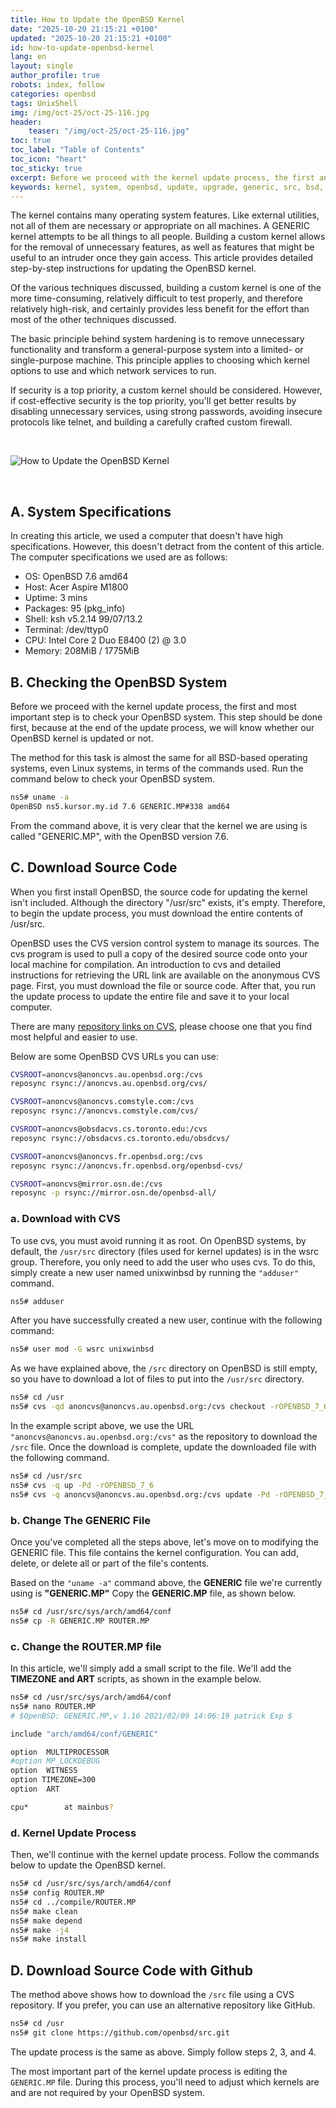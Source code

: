 ```yaml
---
title: How to Update the OpenBSD Kernel
date: "2025-10-20 21:15:21 +0100"
updated: "2025-10-20 21:15:21 +0100"
id: how-to-update-openbsd-kernel
lang: en
layout: single
author_profile: true
robots: index, follow
categories: openbsd
tags: UnixShell
img: /img/oct-25/oct-25-116.jpg
header: 
    teaser: "/img/oct-25/oct-25-116.jpg"
toc: true
toc_label: "Table of Contents"
toc_icon: "heart"
toc_sticky: true
excerpt: Before we proceed with the kernel update process, the first and most important step is to check your OpenBSD system. This step should be done first, because at the end of the update process, we will know whether our OpenBSD kernel is updated or not.
keywords: kernel, system, openbsd, update, upgrade, generic, src, bsd, unix
---
```


The kernel contains many operating system features. Like external utilities, not all of them are necessary or appropriate on all machines. A GENERIC kernel attempts to be all things to all people. Building a custom kernel allows for the removal of unnecessary features, as well as features that might be useful to an intruder once they gain access. This article provides detailed step-by-step instructions for updating the OpenBSD kernel.

Of the various techniques discussed, building a custom kernel is one of the more time-consuming, relatively difficult to test properly, and therefore relatively high-risk, and certainly provides less benefit for the effort than most of the other techniques discussed.

The basic principle behind system hardening is to remove unnecessary functionality and transform a general-purpose system into a limited- or single-purpose machine. This principle applies to choosing which kernel options to use and which network services to run.

If security is a top priority, a custom kernel should be considered. However, if cost-effective security is the top priority, you'll get better results by disabling unnecessary services, using strong passwords, avoiding insecure protocols like telnet, and building a carefully crafted custom firewall.

<br/>

![How to Update the OpenBSD Kernel](/img/oct-25/oct-25-116.jpg)
 
<br/>

## A. System Specifications
In creating this article, we used a computer that doesn't have high specifications. However, this doesn't detract from the content of this article. The computer specifications we used are as follows:

- OS: OpenBSD 7.6 amd64
- Host: Acer Aspire M1800
- Uptime: 3 mins
- Packages: 95 (pkg_info)
- Shell: ksh v5.2.14 99/07/13.2
- Terminal: /dev/ttyp0
- CPU: Intel Core 2 Duo E8400 (2) @ 3.0
- Memory: 208MiB / 1775MiB

## B. Checking the OpenBSD System

Before we proceed with the kernel update process, the first and most important step is to check your OpenBSD system. This step should be done first, because at the end of the update process, we will know whether our OpenBSD kernel is updated or not.

The method for this task is almost the same for all BSD-based operating systems, even Linux systems, in terms of the commands used. Run the command below to check your OpenBSD system.


```sh
ns5# uname -a
OpenBSD ns5.kursor.my.id 7.6 GENERIC.MP#338 amd64
```
From the command above, it is very clear that the kernel we are using is called "GENERIC.MP", with the OpenBSD version 7.6.


## C. Download Source Code

When you first install OpenBSD, the source code for updating the kernel isn't included. Although the directory "/usr/src" exists, it's empty. Therefore, to begin the update process, you must download the entire contents of /usr/src.

OpenBSD uses the CVS version control system to manage its sources. The cvs program is used to pull a copy of the desired source code onto your local machine for compilation. An introduction to cvs and detailed instructions for retrieving the URL link are available on the anonymous CVS page. First, you must download the file or source code. After that, you run the update process to update the entire file and save it to your local computer.

There are many [repository links on CVS](https://www.openbsd.org/anoncvs.html), please choose one that you find most helpful and easier to use.

Below are some OpenBSD CVS URLs you can use:

```sh
CVSROOT=anoncvs@anoncvs.au.openbsd.org:/cvs
reposync rsync://anoncvs.au.openbsd.org/cvs/

CVSROOT=anoncvs@anoncvs.comstyle.com:/cvs
reposync rsync://anoncvs.comstyle.com/cvs/

CVSROOT=anoncvs@obsdacvs.cs.toronto.edu:/cvs
reposync rsync://obsdacvs.cs.toronto.edu/obsdcvs/

CVSROOT=anoncvs@anoncvs.fr.openbsd.org:/cvs
reposync rsync://anoncvs.fr.openbsd.org/openbsd-cvs/

CVSROOT=anoncvs@mirror.osn.de:/cvs
reposync -p rsync://mirror.osn.de/openbsd-all/
```

### a. Download with CVS

To use cvs, you must avoid running it as root. On OpenBSD systems, by default, the `/usr/src` directory (files used for kernel updates) is in the wsrc group. Therefore, you only need to add the user who uses cvs. To do this, simply create a new user named unixwinbsd by running the `"adduser"` command.


```sh
ns5# adduser
```

After you have successfully created a new user, continue with the following command:


```sh
ns5# user mod -G wsrc unixwinbsd
```

As we have explained above, the `/src` directory on OpenBSD is still empty, so you have to download a lot of files to put into the `/usr/src` directory.

```sh
ns5# cd /usr
ns5# cvs -qd anoncvs@anoncvs.au.openbsd.org:/cvs checkout -rOPENBSD_7_6 -P src
```

In the example script above, we use the URL `"anoncvs@anoncvs.au.openbsd.org:/cvs"` as the repository to download the `/src` file. Once the download is complete, update the downloaded file with the following command.

```sh
ns5# cd /usr/src
ns5# cvs -q up -Pd -rOPENBSD_7_6
ns5# cvs -q anoncvs@anoncvs.au.openbsd.org:/cvs update -Pd -rOPENBSD_7_6
```

### b. Change The GENERIC File

Once you've completed all the steps above, let's move on to modifying the GENERIC file. This file contains the kernel configuration. You can add, delete, or delete all or part of the file's contents.

Based on the `"uname -a"` command above, the **GENERIC** file we're currently using is **"GENERIC.MP"** Copy the **GENERIC.MP** file, as shown below.

```sh
ns5# cd /usr/src/sys/arch/amd64/conf
ns5# cp -R GENERIC.MP ROUTER.MP
```

### c. Change the ROUTER.MP file

In this article, we'll simply add a small script to the file. We'll add the **TIMEZONE and ART** scripts, as shown in the example below.


```sh
ns5# cd /usr/src/sys/arch/amd64/conf
ns5# nano ROUTER.MP
# $OpenBSD: GENERIC.MP,v 1.16 2021/02/09 14:06:19 patrick Exp $

include "arch/amd64/conf/GENERIC"

option	MULTIPROCESSOR
#option	MP_LOCKDEBUG
option	WITNESS
option TIMEZONE=300
option  ART

cpu*		at mainbus?
```

### d. Kernel Update Process

Then, we'll continue with the kernel update process. Follow the commands below to update the OpenBSD kernel.


```sh
ns5# cd /usr/src/sys/arch/amd64/conf
ns5# config ROUTER.MP
ns5# cd ../compile/ROUTER.MP
ns5# make clean
ns5# make depend
ns5# make -j4
ns5# make install
```

## D. Download Source Code with Github

The method above shows how to download the `/src` file using a CVS repository. If you prefer, you can use an alternative repository like GitHub.

```sh
ns5# cd /usr
ns5# git clone https://github.com/openbsd/src.git
```

The update process is the same as above. Simply follow steps 2, 3, and 4.

The most important part of the kernel update process is editing the `GENERIC.MP` file. During this process, you'll need to adjust which kernels are and are not required by your OpenBSD system.